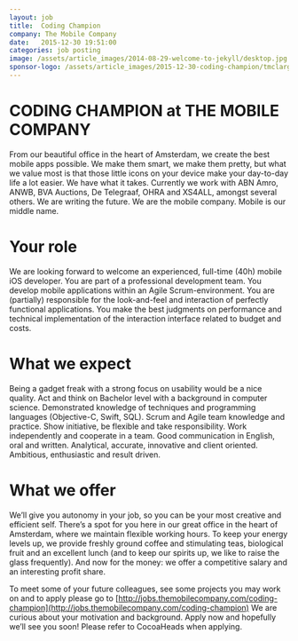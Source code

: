```yaml
---
layout: job
title:  Coding Champion  
company: The Mobile Company
date:   2015-12-30 19:51:00
categories: job posting
image: /assets/article_images/2014-08-29-welcome-to-jekyll/desktop.jpg
sponsor-logo: /assets/article_images/2015-12-30-coding-champion/tmclarge.png
---
```


# CODING CHAMPION at THE MOBILE COMPANY

From our beautiful office in the heart of Amsterdam, we create the best mobile apps possible. We make them smart, we make them pretty, but what we value most is that those little icons on your device make your day-to-day life a lot easier. We have what it takes. Currently we work with ABN Amro, ANWB, BVA Auctions, De Telegraaf, OHRA and XS4ALL, amongst several others.
We are writing the future. We are the mobile company. Mobile is our middle name.

# Your role

We are looking forward to welcome an experienced, full-time (40h) mobile iOS developer. You are part of a professional development team. You develop mobile applications within an Agile Scrum-environment. You are (partially) responsible for the look-and-feel and interaction of perfectly functional applications. You make the best judgments on performance and technical implementation of the interaction interface related to budget and costs.

# What we expect

Being a gadget freak with a strong focus on usability would be a nice quality. Act and think on Bachelor level with a background in computer science. Demonstrated knowledge of techniques and programming languages (Objective-C, Swift, SQL). Scrum and Agile team knowledge and practice. Show initiative, be flexible and take responsibility. Work independently and cooperate in a team. Good communication in English, oral and written. Analytical, accurate, innovative and client oriented. Ambitious, enthusiastic and result driven.

# What we offer

We’ll give you autonomy in your job, so you can be your most creative and efficient self. There’s a spot for you here in our great office in the heart of Amsterdam, where we maintain flexible working hours. To keep your energy levels up, we provide freshly ground coffee and stimulating teas, biological fruit and an excellent lunch (and to keep our spirits up, we like to raise the glass frequently). And now for the money: we offer a competitive salary and an interesting profit share.

To meet some of your future colleagues, see some projects you may work on and to apply please go to [http://jobs.themobilecompany.com/coding-champion](http://jobs.themobilecompany.com/coding-champion)
We are curious about your motivation and background. Apply now and hopefully we’ll see you soon!
Please refer to CocoaHeads when applying.
